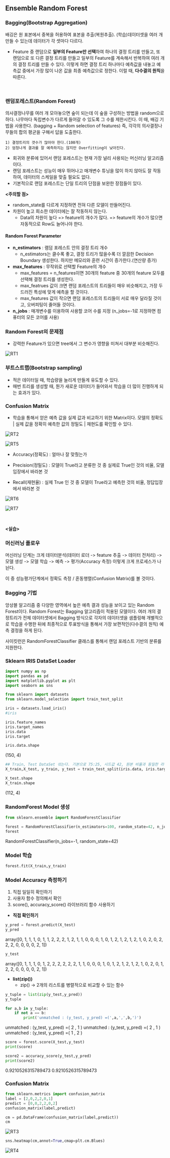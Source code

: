 ## Ensemble Random Forest

### Bagging(Bootstrap Aggregation)
배깅은 원 표본에서 중복을 허용하여 표본을 추출(복원추출).
(학습)데이터셋을 여러 개 만들 수 있는데 데이터가 각 셋마다 다르다.
- Feature 중 랜덤으로 **일부의 Feature만 선택**하여 하나의 결정 트리를 만들고, 또 랜덤으로 또 다른 결정 트리를 만들고 일부의 Feature를 계속해서 반복하여 여러 개의 결정 트리를 만들 수 있다. 이렇게 하면 결정 트리 하나마다 예측값을 내놓고 예측값 중에서 가장 많이 나온 값을 최종 예측값으로 정한다. 이럴 때, **다수결의 원칙**을 따른다.

<br>

### 랜덤포레스트(Random Forest)
의사결정나무를 여러 개 모아놓으면 숲이 되는데 이 숲을 구성하는 방법을 random으로 하다. 나무마다 독립변수가 다르게 들어갈 수 있도록 그 수를 제한시킨다. 이 때, 배깅 기법을 사용한다.
(bagging + Random selection of features)
즉, 각각의 의사결정나무들의 합의 평균을 구해서 답을 도출한다.

    1) 결정트리의 갯수가 많아야 한다.(100개)
    2) 엄청나게 결과를 잘 예측하지는 않지만 Overfitting이 낮아진다.

- 회귀와 분류에 있어서 랜덤 포레스트는 현재 가장 널리 사용되는 머신러닝 알고리즘이다.
- 랜덤 포레스트는 성능이 매우 뛰어나고 매개변수 튜닝을 많이 하지 않아도 잘 작동하여, 데이터의 스케일을 맞출 필요도 없다.
- 기본적으로 랜덤 포레스트는 단일 트리의 단점을 보완한 장점들이 있다.

**<주의할 점>**
- random_state를 다르게 지정하면 전혀 다른 모델이 만들어진다.
- 차원이 높고 희소한 데이터에는 잘 작동하지 않는다.
    - Data의 차원이 높다 
    => feature의 개수가 많다.
    => feature의 개수가 많으면 자동적으로 Row도 늘어나야 한다.


#### Random Forest Parameter
- **n_estimators** : 램덤 포레스트 안의 결정 트리 개수
    - n_estimators는 클수록 좋고, 결정 트리가 많을수록 더 깔끔한 Decision Boundary 생성한다. 하지만 메모리와 훈련 시간이 증가한다.(연산량 증가)
- **max_features** : 무작위로 선택할 Feature의 개수
    - max_features = n_features이면 30개의 feature 중 30개의 feature 모두를 선택해 결정 트리를 생성한다.
    - max_featrues 값이 크면 랜덤 포레스트의 트리들이 매우 비슷해지고, 가장 두드러진 특성에 맞게 예측을 할 것이다.
    - max_features 값이 작으면 랜덤 포레스트의 트리들이 서로 매우 달라질 것이고, 오버피팅이 줄어들 것이다.
- **n_jobs** : 매개변수를 이용하여 사용할 코어 수를 지정
(n_jobs=-1로 지정하면 컴퓨터의 모든 코어를 사용)

### Random Forest의 문제점
- 강력한 Feature가 있으면 tree에서 그 변수가 영향을 미쳐서 대부분 비슷해진다.

![RT1](./img/RT1.jpg)

### 부트스트랩(Bootstrap sampling)
- 적은 데이터일 때, 학습량을 늘리게 만들게 유도할 수 있다.
- 매번 트리를 생성할 때, 뭔가 새로운 데이터가 들어와서 학습을 더 많이 진행하게 되는 효과가 있다.

### Confusion Matrix

- 학습을 통해서 얻은 예측 값을 실제 값과 비교하기 위한 Matrix이다. 모델의 정확도 | 실제 값을 정확히 예측한 값의 정밀도 | 재현도를 확인할 수 있다.

![RT2](./img/RT2.jpg)

![RT5](./img/RT5.png)

- Accuracy(정확도) : 얼마나 잘 맞췄는가

- Precision(정밀도) : 모델이 True라고 분류한 것 중 실제로 True인 것의 비율, 모델입장에서 바라본 것

- Recall(재현율) : 실제 True 인 것 중 모델이 True라고 예측한 것의 비율, 정답입장에서 바라본 것

![RT6](./img/RT6.jpg)

![RT7](./img/RT7.jpg)

<br>

**<실습>**
### 머신러닝 플로우
머신러닝 단계는 크게 데이터분석(데이터 로더 -> feature 추출 -> 데이터 전처리) -> 모델 생성 -> 모델 학습 -> 예측 -> 평가(Accuracy 측정)
이렇게 크게 프로세스가 나뉜다.

이 중 성능평가단계에서 정확도 측정 / 혼동행렬(Confusion Matrix)를 볼 것이다.

### Bagging 기법
앙상블 알고리즘 중 다양한 영역에서 높은 예측 결과 성능을 보이고 있는 Random Forest이다.
Random Forest는 Bagging 알고리즘이 적용된 모델이다. 여러 개의 결정트리가 전체 데이터셋에서 Bagging 방식으로 각자의 데이터셋을 샘플링해 개별적으로 학습을 수행한 뒤에 최종적으로 투표방식을 통해서 가장 보편적인(다수결의 원칙) 예측 결정을 하게 된다.

사이킷런은 RandomForestClassifier 클래스를 통해서 랜덤 포레스트 기반의 분류를 지원한다.

### Sklearn IRIS DataSet Loader

``` python
import numpy as np
import pandas as pd
import matplotlib.pyplot as plt
import seaborn as sns

from sklearn import datasets
from sklearn.model_selection import train_test_split

iris = datasets.load_iris()
#iris
```

``` python
iris.feature_names
iris.target_names
iris.data
iris.target

iris.data.shape
```

(150, 4)

``` python
## Train, Test DataSet 섞는다. 기본으로 75:25, 시드값 42, 원본 비율과 동일한 라벨이 나오도록 옵션
X_train,X_test, y_train, y_test = train_test_split(iris.data, iris.target,random_state=42,stratify = iris.target)
```

``` python
X_test.shape
X_train.shape
```

(112, 4)

### RandomForest Model 생성

``` python
from sklearn.ensemble import RandomForestClassifier

forest = RandomForestClassifier(n_estimators=100, random_state=42, n_jobs=-1)
forest
```

RandomForestClassifier(n_jobs=-1, random_state=42)

### Model 학습

``` python
forest.fit(X_train,y_train)
```

### Model Accuracy 측정하기
1) 직접 일일히 확인하기
2) 사용자 함수 정의해서 확인
3) score(), accuracy_score() 라이브러리 함수 사용하기

- **직접 확인하기**

``` python
y_pred = forest.predict(X_test)
y_pred
```

array([0, 1, 1, 1, 0, 1, 1, 2, 2, 2, 1, 2, 1, 1, 0, 0, 0, 1, 0, 1, 2, 1,
       2, 1, 2, 1, 0, 2, 0, 2, 2, 2, 0, 0, 0, 0, 2, 1])

``` python
y_test
```

array([0, 1, 1, 1, 0, 1, 2, 2, 2, 2, 2, 2, 1, 1, 0, 0, 0, 1, 0, 1, 2, 1,
       2, 1, 2, 1, 0, 2, 0, 1, 2, 2, 0, 0, 0, 0, 2, 1])

- **list(zip())**
    - zip() -> 2개의 리스트를 병렬적으로 비교할 수 있는 함수

``` python
y_tuple = list(zip(y_test,y_pred))
y_tuple

for a,b in y_tuple:
    if not a == b:
        print('unmatched : (y_test, y_pred) =(',a,',',b,')')
```

unmatched : (y_test, y_pred) =( 2 , 1 )
unmatched : (y_test, y_pred) =( 2 , 1 )
unmatched : (y_test, y_pred) =( 1 , 2 )

``` python
score = forest.score(X_test,y_test)
print(score)

score2 = accuracy_score(y_test,y_pred)
print(score2)
```

0.9210526315789473
0.9210526315789473

### Confusion Matrix

``` python
from sklearn.metrics import confusion_matrix
label = [2,0,2,2,0,1]
predict = [0,0,2,2,0,2]
confusion_matrix(label,predict)

cm = pd.DataFrame(confusion_matrix(label,predict))
cm
```

![RT3](./img/RT3.png)

``` python
sns.heatmap(cm,annot=True,cmap=plt.cm.Blues)
```

![RT4](./img/RT4.png)